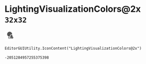 # LightingVisualizationColors@2x `32x32`
<img src="/img/LightingVisualizationColors@2x.png" width=32 height=32>

``` CSharp
EditorGUIUtility.IconContent("LightingVisualizationColors@2x")
```
```
-2051284957255375398
```
